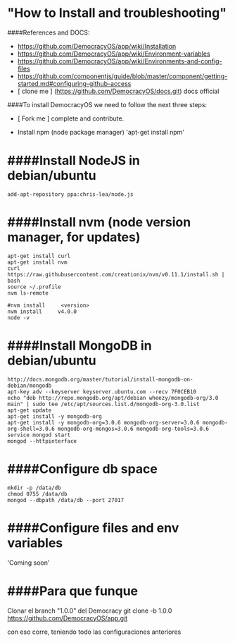 "How to Install and troubleshooting"
========================================

####References and DOCS:

* https://github.com/DemocracyOS/app/wiki/Installation
* https://github.com/DemocracyOS/app/wiki/Environment-variables
* https://github.com/DemocracyOS/app/wiki/Environments-and-config-files
* https://github.com/componentjs/guide/blob/master/component/getting-started.md#configuring-github-access
* [ clone me ] (https://github.com/DemocracyOS/docs.git) docs official

####To install DemocracyOS we need to follow the next three steps:

  * [ Fork me ] complete and contribute.
  
  * Install npm (node package manager)
    'apt-get install npm'

####Install NodeJS in debian/ubuntu
=================================
 ```
 add-apt-repository ppa:chris-lea/node.js  
 ```
 
####Install nvm (node version manager, for updates)
================================================
 
 ```
 apt-get install curl
 apt-get install nvm
 curl https://raw.githubusercontent.com/creationix/nvm/v0.11.1/install.sh | bash
 source ~/.profile
 nvm ls-remote
 
 #nvm install     <version>
 nvm install     v4.0.0
 node -v
 ```
####Install MongoDB in debian/ubuntu
=================================
 ```
 http://docs.mongodb.org/master/tutorial/install-mongodb-on-debian/mongodb
 apt-key adv --keyserver keyserver.ubuntu.com --recv 7F0CEB10
 echo "deb http://repo.mongodb.org/apt/debian wheezy/mongodb-org/3.0 main" | sudo tee /etc/apt/sources.list.d/mongodb-org-3.0.list
 apt-get update
 apt-get install -y mongodb-org
 apt-get install -y mongodb-org=3.0.6 mongodb-org-server=3.0.6 mongodb-org-shell=3.0.6 mongodb-org-mongos=3.0.6 mongodb-org-tools=3.0.6
 service mongod start
 mongod --httpinterface
 ```
 
####Configure db space
===================
 ```
 mkdir -p /data/db
 chmod 0755 /data/db
 mongod --dbpath /data/db --port 27017
 ```
 
####Configure files and env variables
==================================
  
'Coming soon'

####Para que funque
=======================
Clonar el branch "1.0.0" del Democracy
git clone -b 1.0.0 https://github.com/DemocracyOS/app.git

con eso corre, teniendo todo las configuraciones anteriores
